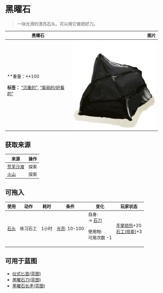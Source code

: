 # 黑曜石  
> 一块光滑的漂亮石头。可以用它做把好刀。  
  
  黑曜石  |   图片   
 ----  |  ----:   
 **重量：**100<br><br>**标签：**	[“沉重的”](tag_Heavy.md), [“美丽的/好看的”](tag_Pretty.md)  |  ![](Sprite/Obsidian.png)   
  
## 获取来源  
来源  |  操作  
----  |  ----  
[荒芜沙滩](DesolateBeach.md)  |  探索  
[火山](Volcano.md)  |  探索  
## 可拖入  
使用  |  动作  |  耗时  |  条件  |  变化  |  玩家状态  
----  |  ----  |  ----  |  ----  |  ----  |  ----  
[石头](Stone.md)  |  练习石工  |  1小时  |  [光亮](Light.md): 10-100  |  自身:<br>→ [石刀](StoneSharpened.md)<br><br>使用物:<br>可用次数  -1<br><br>  |  [手掌损伤](HandDamage.md)+20<br>[石工(技能)](Skill_Knapping.md)+3  
## 可用于蓝图  
- [仪式匕首(蓝图)](Bp_CeremonialDagger.md)  
- [黑曜石刀(蓝图)](Bp_ObsidianKnife.md)  
- [黑曜石长矛(蓝图)](Bp_ObsidianSpear.md)  
  
  
